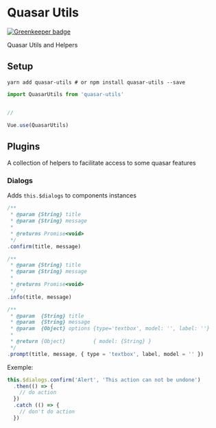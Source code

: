 # Quasar Utils

[![Greenkeeper badge](https://badges.greenkeeper.io/vinicius73/quasar-utils.svg)](https://greenkeeper.io/)

Quasar Utils and Helpers

## Setup

```shell
yarn add quasar-utils # or npm install quasar-utils --save
```

```js
import QuasarUtils from 'quasar-utils'


//

Vue.use(QuasarUtils)
```

## Plugins
A collection of helpers to facilitate access to some quasar features

### Dialogs
Adds `this.$dialogs` to components instances

```js
/**
 * @param {String} title
 * @param {String} message
 *
 * @returns Promise<void>
 */
.confirm(title, message)

/**
 * @param {String} title
 * @param {String} message
 *
 * @returns Promise<void>
 */
.info(title, message)

/**
 * @param  {String} title
 * @param  {String} message
 * @param  {Object} options {type='textbox', model: '', label: ''}
 *
 * @return {Object}         { model: {String} }
 */
.prompt(title, message, { type = 'textbox', label, model = '' })

```

Exemple:

```js
this.$dialogs.confirm('Alert', 'This action can not be undone')
  .then(() => {
    // do action
  })
  .catch (() => {
    // don't do action
  })
```
